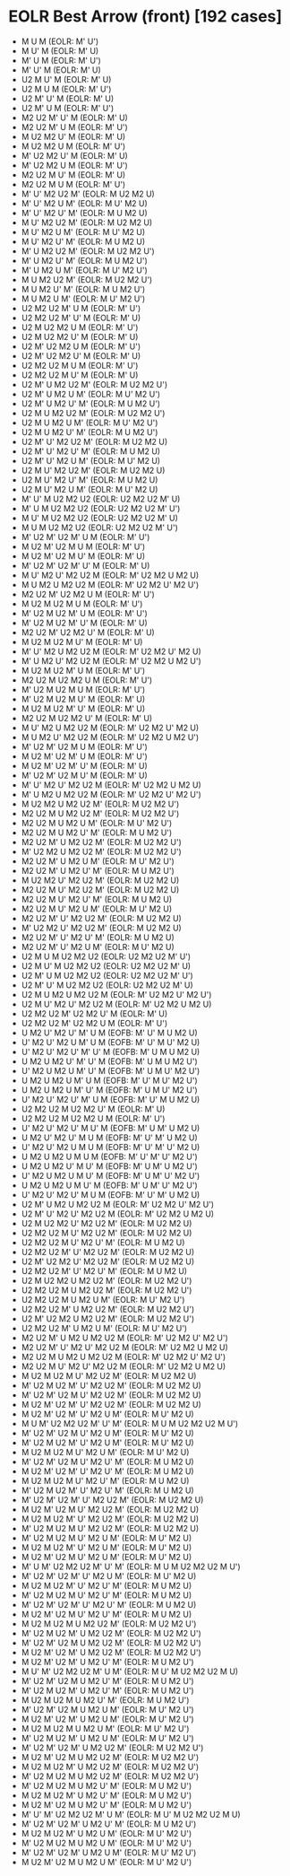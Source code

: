 # EOLR Best Arrow (front) [192 cases]

- M U M    (EOLR: M' U')
- M U' M    (EOLR: M' U)
- M' U M    (EOLR: M' U')
- M' U' M    (EOLR: M' U)
- U2 M U' M    (EOLR: M' U)
- U2 M U M    (EOLR: M' U')
- U2 M' U' M    (EOLR: M' U)
- U2 M' U M    (EOLR: M' U')
- M2 U2 M' U' M    (EOLR: M' U)
- M2 U2 M' U M    (EOLR: M' U')
- M U2 M2 U' M    (EOLR: M' U)
- M U2 M2 U M    (EOLR: M' U')
- M' U2 M2 U' M    (EOLR: M' U)
- M' U2 M2 U M    (EOLR: M' U')
- M2 U2 M U' M    (EOLR: M' U)
- M2 U2 M U M    (EOLR: M' U')
- M' U' M2 U2 M'    (EOLR: M U2 M2 U)
- M' U' M2 U M'    (EOLR: M U' M2 U)
- M' U' M2 U' M'    (EOLR: M U M2 U)
- M U' M2 U2 M'    (EOLR: M U2 M2 U)
- M U' M2 U M'    (EOLR: M U' M2 U)
- M U' M2 U' M'    (EOLR: M U M2 U)
- M' U M2 U2 M'    (EOLR: M U2 M2 U')
- M' U M2 U' M'    (EOLR: M U M2 U')
- M' U M2 U M'    (EOLR: M U' M2 U')
- M U M2 U2 M'    (EOLR: M U2 M2 U')
- M U M2 U' M'    (EOLR: M U M2 U')
- M U M2 U M'    (EOLR: M U' M2 U')
- U2 M2 U2 M' U M    (EOLR: M' U')
- U2 M2 U2 M' U' M    (EOLR: M' U)
- U2 M U2 M2 U M    (EOLR: M' U')
- U2 M U2 M2 U' M    (EOLR: M' U)
- U2 M' U2 M2 U M    (EOLR: M' U')
- U2 M' U2 M2 U' M    (EOLR: M' U)
- U2 M2 U2 M U M    (EOLR: M' U')
- U2 M2 U2 M U' M    (EOLR: M' U)
- U2 M' U M2 U2 M'    (EOLR: M U2 M2 U')
- U2 M' U M2 U M'    (EOLR: M U' M2 U')
- U2 M' U M2 U' M'    (EOLR: M U M2 U')
- U2 M U M2 U2 M'    (EOLR: M U2 M2 U')
- U2 M U M2 U M'    (EOLR: M U' M2 U')
- U2 M U M2 U' M'    (EOLR: M U M2 U')
- U2 M' U' M2 U2 M'    (EOLR: M U2 M2 U)
- U2 M' U' M2 U' M'    (EOLR: M U M2 U)
- U2 M' U' M2 U M'    (EOLR: M U' M2 U)
- U2 M U' M2 U2 M'    (EOLR: M U2 M2 U)
- U2 M U' M2 U' M'    (EOLR: M U M2 U)
- U2 M U' M2 U M'    (EOLR: M U' M2 U)
- M' U' M U2 M2 U2    (EOLR: U2 M2 U2 M' U)
- M' U M U2 M2 U2    (EOLR: U2 M2 U2 M' U')
- M U' M U2 M2 U2    (EOLR: U2 M2 U2 M' U)
- M U M U2 M2 U2    (EOLR: U2 M2 U2 M' U')
- M' U2 M' U2 M' U M    (EOLR: M' U')
- M U2 M' U2 M U M    (EOLR: M' U')
- M U2 M' U2 M U' M    (EOLR: M' U)
- M' U2 M' U2 M' U' M    (EOLR: M' U)
- M U' M2 U' M2 U2 M    (EOLR: M' U2 M2 U M2 U)
- M U M2 U M2 U2 M    (EOLR: M' U2 M2 U' M2 U')
- M2 U2 M' U2 M2 U M    (EOLR: M' U')
- M U2 M U2 M U M    (EOLR: M' U')
- M' U2 M U2 M' U M    (EOLR: M' U')
- M' U2 M U2 M' U' M    (EOLR: M' U)
- M2 U2 M' U2 M2 U' M    (EOLR: M' U)
- M U2 M U2 M U' M    (EOLR: M' U)
- M' U' M2 U M2 U2 M    (EOLR: M' U2 M2 U' M2 U)
- M' U M2 U' M2 U2 M    (EOLR: M' U2 M2 U M2 U')
- M U2 M U2 M' U M    (EOLR: M' U')
- M2 U2 M U2 M2 U M    (EOLR: M' U')
- M' U2 M U2 M U M    (EOLR: M' U')
- M' U2 M U2 M U' M    (EOLR: M' U)
- M U2 M U2 M' U' M    (EOLR: M' U)
- M2 U2 M U2 M2 U' M    (EOLR: M' U)
- M U' M2 U M2 U2 M    (EOLR: M' U2 M2 U' M2 U)
- M U M2 U' M2 U2 M    (EOLR: M' U2 M2 U M2 U')
- M' U2 M' U2 M U M    (EOLR: M' U')
- M U2 M' U2 M' U M    (EOLR: M' U')
- M U2 M' U2 M' U' M    (EOLR: M' U)
- M' U2 M' U2 M U' M    (EOLR: M' U)
- M' U' M2 U' M2 U2 M    (EOLR: M' U2 M2 U M2 U)
- M' U M2 U M2 U2 M    (EOLR: M' U2 M2 U' M2 U')
- M U2 M2 U M2 U2 M'    (EOLR: M U2 M2 U')
- M2 U2 M U M2 U2 M'    (EOLR: M U2 M2 U')
- M2 U2 M U M2 U M'    (EOLR: M U' M2 U')
- M2 U2 M U M2 U' M'    (EOLR: M U M2 U')
- M2 U2 M' U M2 U2 M'    (EOLR: M U2 M2 U')
- M' U2 M2 U M2 U2 M'    (EOLR: M U2 M2 U')
- M2 U2 M' U M2 U M'    (EOLR: M U' M2 U')
- M2 U2 M' U M2 U' M'    (EOLR: M U M2 U')
- M U2 M2 U' M2 U2 M'    (EOLR: M U2 M2 U)
- M2 U2 M U' M2 U2 M'    (EOLR: M U2 M2 U)
- M2 U2 M U' M2 U' M'    (EOLR: M U M2 U)
- M2 U2 M U' M2 U M'    (EOLR: M U' M2 U)
- M2 U2 M' U' M2 U2 M'    (EOLR: M U2 M2 U)
- M' U2 M2 U' M2 U2 M'    (EOLR: M U2 M2 U)
- M2 U2 M' U' M2 U' M'    (EOLR: M U M2 U)
- M2 U2 M' U' M2 U M'    (EOLR: M U' M2 U)
- U2 M U M U2 M2 U2    (EOLR: U2 M2 U2 M' U')
- U2 M U' M U2 M2 U2    (EOLR: U2 M2 U2 M' U)
- U2 M' U M U2 M2 U2    (EOLR: U2 M2 U2 M' U')
- U2 M' U' M U2 M2 U2    (EOLR: U2 M2 U2 M' U)
- U2 M U M2 U M2 U2 M    (EOLR: M' U2 M2 U' M2 U')
- U2 M U' M2 U' M2 U2 M    (EOLR: M' U2 M2 U M2 U)
- U2 M2 U2 M' U2 M2 U' M    (EOLR: M' U)
- U2 M2 U2 M' U2 M2 U M    (EOLR: M' U')
- U M2 U' M2 U' M' U M    (EOFB: M' U' M U M2 U)
- U' M2 U' M2 U M' U M    (EOFB: M' U' M U' M2 U)
- U' M2 U' M2 U' M' U' M    (EOFB: M' U M U M2 U)
- U M2 U M2 U' M' U' M    (EOFB: M' U M U M2 U')
- U' M2 U M2 U M' U' M    (EOFB: M' U M U' M2 U')
- U M2 U M2 U M' U M    (EOFB: M' U' M U' M2 U')
- U M2 U M2 U M' U' M    (EOFB: M' U M U' M2 U')
- U' M2 U' M2 U' M' U M    (EOFB: M' U' M U M2 U)
- U2 M2 U2 M U2 M2 U' M    (EOLR: M' U)
- U2 M2 U2 M U2 M2 U M    (EOLR: M' U')
- U' M2 U' M2 U' M U' M    (EOFB: M' U M' U M2 U)
- U M2 U' M2 U' M U M    (EOFB: M' U' M' U M2 U)
- U' M2 U' M2 U M U M    (EOFB: M' U' M' U' M2 U)
- U M2 U M2 U M U M    (EOFB: M' U' M' U' M2 U')
- U M2 U M2 U' M U' M    (EOFB: M' U M' U M2 U')
- U' M2 U M2 U M U' M    (EOFB: M' U M' U' M2 U')
- U M2 U M2 U M U' M    (EOFB: M' U M' U' M2 U')
- U' M2 U' M2 U' M U M    (EOFB: M' U' M' U M2 U)
- U2 M' U M2 U M2 U2 M    (EOLR: M' U2 M2 U' M2 U')
- U2 M' U' M2 U' M2 U2 M    (EOLR: M' U2 M2 U M2 U)
- U2 M U2 M2 U' M2 U2 M'    (EOLR: M U2 M2 U)
- U2 M2 U2 M U' M2 U2 M'    (EOLR: M U2 M2 U)
- U2 M2 U2 M U' M2 U' M'    (EOLR: M U M2 U)
- U2 M2 U2 M' U' M2 U2 M'    (EOLR: M U2 M2 U)
- U2 M' U2 M2 U' M2 U2 M'    (EOLR: M U2 M2 U)
- U2 M2 U2 M' U' M2 U' M'    (EOLR: M U M2 U)
- U2 M U2 M2 U M2 U2 M'    (EOLR: M U2 M2 U')
- U2 M2 U2 M U M2 U2 M'    (EOLR: M U2 M2 U')
- U2 M2 U2 M U M2 U M'    (EOLR: M U' M2 U')
- U2 M2 U2 M' U M2 U2 M'    (EOLR: M U2 M2 U')
- U2 M' U2 M2 U M2 U2 M'    (EOLR: M U2 M2 U')
- U2 M2 U2 M' U M2 U M'    (EOLR: M U' M2 U')
- M2 U2 M' U M2 U M2 U2 M    (EOLR: M' U2 M2 U' M2 U')
- M2 U2 M' U' M2 U' M2 U2 M    (EOLR: M' U2 M2 U M2 U)
- M2 U2 M U M2 U M2 U2 M    (EOLR: M' U2 M2 U' M2 U')
- M2 U2 M U' M2 U' M2 U2 M    (EOLR: M' U2 M2 U M2 U)
- M U2 M U2 M U' M2 U2 M'    (EOLR: M U2 M2 U)
- M' U2 M U2 M' U' M2 U2 M'    (EOLR: M U2 M2 U)
- M' U2 M' U2 M U' M2 U2 M'    (EOLR: M U2 M2 U)
- M U2 M' U2 M' U' M2 U2 M'    (EOLR: M U2 M2 U)
- M U2 M' U2 M' U' M2 U M'    (EOLR: M U' M2 U)
- M U M' U2 M2 U2 M' U' M'    (EOLR: M U M U2 M2 U2 M U')
- M' U2 M' U2 M U' M2 U M'    (EOLR: M U' M2 U)
- M' U2 M U2 M' U' M2 U M'    (EOLR: M U' M2 U)
- M U2 M U2 M U' M2 U M'    (EOLR: M U' M2 U)
- M' U2 M' U2 M U' M2 U' M'    (EOLR: M U M2 U)
- M U2 M' U2 M' U' M2 U' M'    (EOLR: M U M2 U)
- M U2 M U2 M U' M2 U' M'    (EOLR: M U M2 U)
- M' U2 M U2 M' U' M2 U' M'    (EOLR: M U M2 U)
- M' U2 M' U2 M' U' M2 U2 M'    (EOLR: M U2 M2 U)
- M U2 M' U2 M U' M2 U2 M'    (EOLR: M U2 M2 U)
- M U2 M U2 M' U' M2 U2 M'    (EOLR: M U2 M2 U)
- M' U2 M U2 M U' M2 U2 M'    (EOLR: M U2 M2 U)
- M' U2 M U2 M U' M2 U M'    (EOLR: M U' M2 U)
- M U2 M U2 M' U' M2 U M'    (EOLR: M U' M2 U)
- M U2 M' U2 M U' M2 U M'    (EOLR: M U' M2 U)
- M' U M' U2 M2 U2 M' U' M'    (EOLR: M U M U2 M2 U2 M U')
- M' U2 M' U2 M' U' M2 U M'    (EOLR: M U' M2 U)
- M U2 M U2 M' U' M2 U' M'    (EOLR: M U M2 U)
- M' U2 M U2 M U' M2 U' M'    (EOLR: M U M2 U)
- M' U2 M' U2 M' U' M2 U' M'    (EOLR: M U M2 U)
- M U2 M' U2 M U' M2 U' M'    (EOLR: M U M2 U)
- M U2 M U2 M U M2 U2 M'    (EOLR: M U2 M2 U')
- M' U2 M U2 M' U M2 U2 M'    (EOLR: M U2 M2 U')
- M' U2 M' U2 M U M2 U2 M'    (EOLR: M U2 M2 U')
- M U2 M' U2 M' U M2 U2 M'    (EOLR: M U2 M2 U')
- M U2 M' U2 M' U M2 U' M'    (EOLR: M U M2 U')
- M U' M' U2 M2 U2 M' U M'    (EOLR: M U' M U2 M2 U2 M U)
- M' U2 M' U2 M U M2 U' M'    (EOLR: M U M2 U')
- M' U2 M U2 M' U M2 U' M'    (EOLR: M U M2 U')
- M U2 M U2 M U M2 U' M'    (EOLR: M U M2 U')
- M' U2 M' U2 M U M2 U M'    (EOLR: M U' M2 U')
- M U2 M' U2 M' U M2 U M'    (EOLR: M U' M2 U')
- M U2 M U2 M U M2 U M'    (EOLR: M U' M2 U')
- M' U2 M U2 M' U M2 U M'    (EOLR: M U' M2 U')
- M' U2 M' U2 M' U M2 U2 M'    (EOLR: M U2 M2 U')
- M U2 M' U2 M U M2 U2 M'    (EOLR: M U2 M2 U')
- M U2 M U2 M' U M2 U2 M'    (EOLR: M U2 M2 U')
- M' U2 M U2 M U M2 U2 M'    (EOLR: M U2 M2 U')
- M' U2 M U2 M U M2 U' M'    (EOLR: M U M2 U')
- M U2 M U2 M' U M2 U' M'    (EOLR: M U M2 U')
- M U2 M' U2 M U M2 U' M'    (EOLR: M U M2 U')
- M' U' M' U2 M2 U2 M' U M'    (EOLR: M U' M U2 M2 U2 M U)
- M' U2 M' U2 M' U M2 U' M'    (EOLR: M U M2 U')
- M U2 M U2 M' U M2 U M'    (EOLR: M U' M2 U')
- M' U2 M U2 M U M2 U M'    (EOLR: M U' M2 U')
- M' U2 M' U2 M' U M2 U M'    (EOLR: M U' M2 U')
- M U2 M' U2 M U M2 U M'    (EOLR: M U' M2 U')
